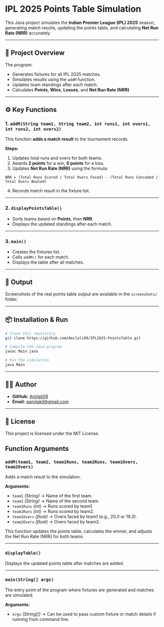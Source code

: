 # IPL 2025 Points Table Simulation

This Java project simulates the **Indian Premier League (IPL) 2025** season, generating match results, updating the points table, and calculating **Net Run Rate (NRR)** accurately.

---

## 📂 Project Overview

The program:
- Generates fixtures for all IPL 2025 matches.
- Simulates results using the `addM` function.
- Updates team standings after each match.
- Calculates **Points**, **Wins**, **Losses**, and **Net Run Rate (NRR)**.

---

## ⚙️ Key Functions

### 1. `addM(String team1, String team2, int runs1, int overs1, int runs2, int overs2)`
This function **adds a match result** to the tournament records.

**Steps:**
1. Updates total runs and overs for both teams.
2. Awards **2 points** for a win, **0 points** for a loss.
3. Updates **Net Run Rate (NRR)** using the formula:

```
NRR = (Total Runs Scored / Total Overs Faced) - (Total Runs Conceded / Total Overs Bowled)
```

4. Records match result in the fixture list.

---

### 2. `displayPointsTable()`
- Sorts teams based on **Points**, then **NRR**.
- Displays the updated standings after each match.

---

### 3. `main()`
- Creates the fixtures list.
- Calls `addM()` for each match.
- Displays the table after all matches.

---

## 📸 Output

Screenshots of the real points table output are available in the `screenshots/` folder.

---

## 📦 Installation & Run

```bash
# Clone this repository
git clone https://github.com/Amilali09/IPL2025-PointsTable.git

# Compile the Java program
javac Main.java

# Run the simulation
java Main
```

---

## 🧑‍💻 Author

- **GitHub:** [Amilali09](https://github.com/Amilali09)
- **Email:** aamilakil@gmail.com

---

## 📜 License
This project is licensed under the MIT License.


## Function Arguments

### `addM(team1, team2, team1Runs, team2Runs, team1Overs, team2Overs)`
Adds a match result to the simulation.

**Arguments:**
- `team1` *(String)* → Name of the first team.
- `team2` *(String)* → Name of the second team.
- `team1Runs` *(int)* → Runs scored by team1.
- `team2Runs` *(int)* → Runs scored by team2.
- `team1Overs` *(float)* → Overs faced by team1 (e.g., 20.0 or 19.3).
- `team2Overs` *(float)* → Overs faced by team2.

This function updates the points table, calculates the winner, and adjusts the Net Run Rate (NRR) for both teams.

---

### `displayTable()`
Displays the updated points table after matches are added.

---

### `main(String[] args)`
The entry point of the program where fixtures are generated and matches are simulated.

**Arguments:**
- `args` *(String[])* → Can be used to pass custom fixture or match details if running from command line.
